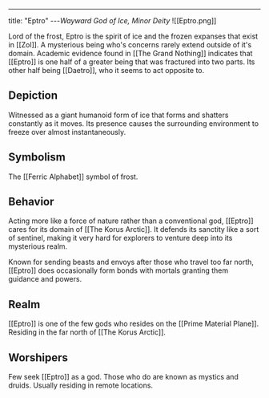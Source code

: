 ---
title: "Eptro"
---*Wayward God of Ice, Minor Deity*
![[Eptro.png]]

Lord of the frost, Eptro is the spirit of ice and the frozen expanses that exist in [[Zol]]. A mysterious being who's concerns rarely extend outside of it's domain. Academic evidence found in [[The Grand Nothing]] indicates that [[Eptro]] is one half of a greater being that was fractured into two parts. Its other half being [[Daetro]], who it seems to act opposite to.

## Depiction
Witnessed as a giant humanoid form of ice that forms and shatters constantly as it moves. Its presence causes the surrounding environment to freeze over almost instantaneously.

## Symbolism
The [[Ferric Alphabet]] symbol of frost.

## Behavior
Acting more like a force of nature rather than a conventional god, [[Eptro]] cares for its domain of [[The Korus Arctic]]. It defends its sanctity like a sort of sentinel, making it very hard for explorers to venture deep into its mysterious realm.

Known for sending beasts and envoys after those who travel too far north, [[Eptro]] does occasionally form bonds with mortals granting them guidance and powers.

## Realm
[[Eptro]] is one of the few gods who resides on the [[Prime Material Plane]]. Residing in the far north of [[The Korus Arctic]].

## Worshipers
Few seek [[Eptro]] as a god. Those who do are known as mystics and druids. Usually residing in remote locations.